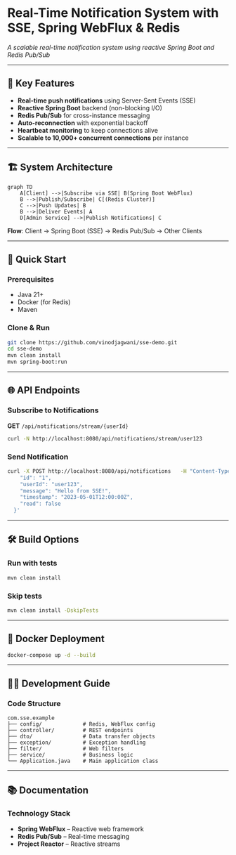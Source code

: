 # Real-Time Notification System with SSE, Spring WebFlux & Redis

*A scalable real-time notification system using reactive Spring Boot and Redis Pub/Sub*

---

## 🌟 Key Features

- **Real-time push notifications** using Server-Sent Events (SSE)
- **Reactive Spring Boot** backend (non-blocking I/O)
- **Redis Pub/Sub** for cross-instance messaging
- **Auto-reconnection** with exponential backoff
- **Heartbeat monitoring** to keep connections alive
- **Scalable to 10,000+ concurrent connections** per instance

---

## 🏗️ System Architecture

```mermaid
graph TD
    A[Client] -->|Subscribe via SSE| B(Spring Boot WebFlux)
    B -->|Publish/Subscribe| C[(Redis Cluster)]
    C -->|Push Updates| B
    B -->|Deliver Events| A
    D[Admin Service] -->|Publish Notifications| C
```

**Flow**: Client → Spring Boot (SSE) → Redis Pub/Sub → Other Clients

---

## 🚀 Quick Start

### Prerequisites

- Java 21+
- Docker (for Redis)
- Maven

### Clone & Run

```bash
git clone https://github.com/vinodjagwani/sse-demo.git
cd sse-demo
mvn clean install
mvn spring-boot:run
```

---

## 🌐 API Endpoints

### Subscribe to Notifications

**GET** `/api/notifications/stream/{userId}`

```bash
curl -N http://localhost:8080/api/notifications/stream/user123
```

### Send Notification

```bash
curl -X POST http://localhost:8080/api/notifications   -H "Content-Type: application/json"   -d '{
    "id": "1",
    "userId": "user123",
    "message": "Hello from SSE!",
    "timestamp": "2023-05-01T12:00:00Z",
    "read": false
  }'
```

---

## 🛠️ Build Options

### Run with tests

```bash
mvn clean install
```

### Skip tests

```bash
mvn clean install -DskipTests
```

---

## 🐳 Docker Deployment

```bash
docker-compose up -d --build
```

---

## 🧑‍💻 Development Guide

### Code Structure

```
com.sse.example
├── config/             # Redis, WebFlux config
├── controller/         # REST endpoints
├── dto/                # Data transfer objects
├── exception/          # Exception handling
├── filter/             # Web filters
├── service/            # Business logic
└── Application.java    # Main application class
```

---

## 📚 Documentation

### Technology Stack

- **Spring WebFlux** – Reactive web framework  
- **Redis Pub/Sub** – Real-time messaging  
- **Project Reactor** – Reactive streams

